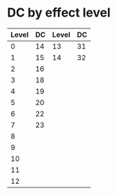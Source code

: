 # DC by effect level
| Level | DC  | Level | DC  |
| ----- | --- | ----- | --- |
| 0     | 14  | 13    | 31  |
| 1     | 15  | 14    | 32  |
| 2     | 16  |       |     |
| 3     | 18  |       |     |
| 4     | 19  |       |     |
| 5     | 20  |       |     |
| 6     | 22  |       |     |
| 7     | 23  |       |     |
| 8     |     |       |     |
| 9     |     |       |     |
| 10    |     |       |     |
| 11    |     |       |     |
| 12    |     |       |     |
